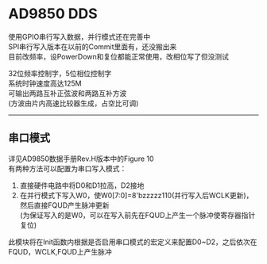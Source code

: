 # AD9850 DDS

使用GPIO串行写入数据，并行模式还在完善中  
SPI串行写入版本在以前的Commit里面有，还没搬出来  
目前改频率，设PowerDown和复位都能正常使用，改相位写了但没测试

32位频率控制字，5位相位控制字  
系统时钟速度高达125M  
可输出两路互补正弦波和两路互补方波  
(方波由片内高速比较器生成，占空比可调)  

***
## 串口模式
详见AD9850数据手册Rev.H版本中的Figure 10  
有两种方法可以配置为串口写入模式：
1. 直接硬件电路中将D0和D1拉高，D2接地
2. 在并行模式下写入W0，使W0[7:0]=8'bzzzzz110(并行写入后WCLK更新)，然后直接FQUD产生脉冲更新  
(为保证写入的是W0，可以在写入前先在FQUD上产生一个脉冲使寄存器指针复位)  

此模块将在Init函数内根据是否启用串口模式的宏定义来配置D0~D2，之后依次在FQUD，WCLK,FQUD上产生脉冲